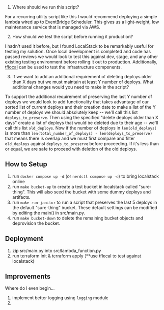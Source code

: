 1. Where should we run this script?

For a recurring utility script like this I would recommend deploying a simple lambda wired up to EventBridge Scheduler. This gives us a light-weight, low maintenance service that is managed via AWS.

2. How should we test the script before running it production?

I hadn't used it before, but I found LocalStack to be remarkably useful for testing my solution. Once local development is completed and code has passed reviews we would look to test this against dev, stage, and any other existing testing environment before rolling it out to production. Additionally, [tflocal](https://github.com/localstack/terraform-local) can be used to test the infrastructure components.


3. If we want to add an additional requirement of deleting deploys older than X days but we must maintain at least Y number of deploys. What additional changes would you need to make in the script?

To support the additional requirement of preserving the last Y number of deploys we would look to add functionality that takes advantage of our sorted list of current deploys and their creation date to make a list of the Y number of deploys we should absolutely keep -- we'll call this list `deploys_to_preserve`. Then using the specified "delete deploys older than X days" create a list of deploys that would be deleted due to their age -- we'll call this list `old_deploys`. Now if the number of deploys in `len(old_deploys)` is more than `len(total_number_of_deploys) - len(deploys_to_preserve)` that means there is overlap and we must first compare and filter `old_deploys` against `deploys_to_preserve` before proceeding. If it's less than or equal, we are safe to proceed with deletion of the old deploys.

## How to Setup
1. run `docker compose up -d` (or `nerdctl compose up -d`) to bring localstack online
2. run `make bucket-up` to create a test bucket in localstack called "sure-thing". This will also seed the bucket with some dummy deploys and artifacts.
3. run `make run-janitor` to run a script that preserves the last 5 deploys in the default "sure-thing" bucket. These default settings can be modified by editing the main() in src/main.py.
4. run `make bucket-down` to delete the remaining bucket objects and deprovision the bucket.

## Deployment
1. zip src/main.py into src/lambda_function.py
2. run terraform init & terraform apply (**use tflocal to test against localstack)

## Improvements
Where do I even begin...
1. implement better logging using `logging` module
2. 